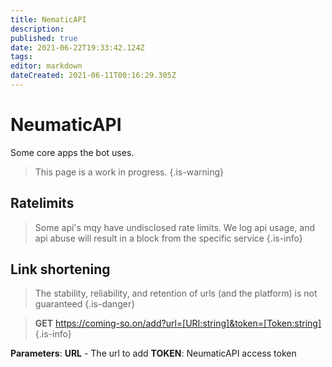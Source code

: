 ```yaml
---
title: NematicAPI
description: 
published: true
date: 2021-06-22T19:33:42.124Z
tags: 
editor: markdown
dateCreated: 2021-06-11T00:16:29.305Z
---
```


# NeumaticAPI
Some core apps the bot uses.
> This page is a work in progress.
{.is-warning}

## Ratelimits
> Some api's mqy have undisclosed rate limits. We log api usage, and api abuse will result in a block from the specific service
{.is-info}




## Link shortening
> The stability, reliability, and retention of urls (and the platform) is not guaranteed
{.is-danger}


> **GET** https://coming-so.on/add?url=[URI:string]&token=[Token:string]
{.is-info}

**Parameters**:
**URL** - The url to add
**TOKEN**: NeumaticAPI access token
